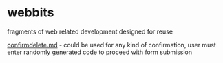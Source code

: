 # webbits
fragments of web related development designed for reuse

[confirmdelete.md](confirmdelete.md) - could be used for any kind of confirmation, user must enter randomly generated code to proceed with form submission
